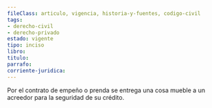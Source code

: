 ```yaml
---
fileClass: articulo, vigencia, historia-y-fuentes, codigo-civil
tags:
- derecho-civil
- derecho-privado
estado: vigente
tipo: inciso
libro:
titulo:
parrafo:
corriente-juridica:
---
```

Por el contrato de empeño o prenda se entrega una cosa mueble a un acreedor para la seguridad de su crédito.